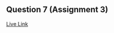 ## Question 7 (Assignment 3)

[Live Link](https://webdev-assignment.netlify.app/assignment3/question7/)